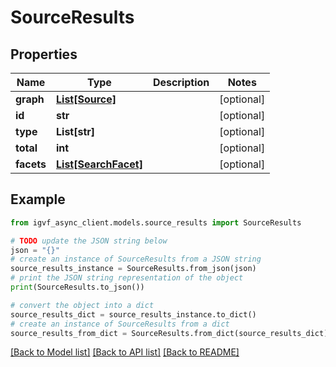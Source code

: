 # SourceResults


## Properties

Name | Type | Description | Notes
------------ | ------------- | ------------- | -------------
**graph** | [**List[Source]**](Source.md) |  | [optional] 
**id** | **str** |  | [optional] 
**type** | **List[str]** |  | [optional] 
**total** | **int** |  | [optional] 
**facets** | [**List[SearchFacet]**](SearchFacet.md) |  | [optional] 

## Example

```python
from igvf_async_client.models.source_results import SourceResults

# TODO update the JSON string below
json = "{}"
# create an instance of SourceResults from a JSON string
source_results_instance = SourceResults.from_json(json)
# print the JSON string representation of the object
print(SourceResults.to_json())

# convert the object into a dict
source_results_dict = source_results_instance.to_dict()
# create an instance of SourceResults from a dict
source_results_from_dict = SourceResults.from_dict(source_results_dict)
```
[[Back to Model list]](../README.md#documentation-for-models) [[Back to API list]](../README.md#documentation-for-api-endpoints) [[Back to README]](../README.md)


